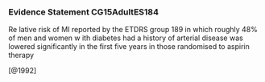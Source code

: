 ### Evidence Statement CG15AdultES184
Re lative risk of MI reported by the ETDRS group 189 in which roughly 48% of men and women w ith diabetes had a history of arterial disease was lowered significantly in the first five years in those randomised to aspirin therapy



[@1992]
